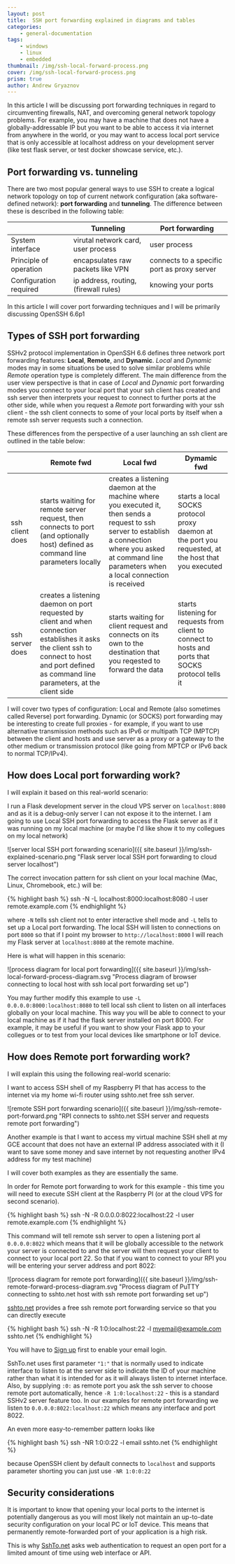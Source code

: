 ```yaml
---
layout: post
title:  SSH port forwarding explained in diagrams and tables
categories: 
    - general-documentation
tags: 
    - windows
    - linux 
    - embedded 
thumbnail: /img/ssh-local-forward-process.png
cover: /img/ssh-local-forward-process.png
prism: true
author: Andrew Gryaznov
---
```


In this article I will be discussing port forwarding techniques in regard to circumventing firewalls, NAT, and overcoming general network topology problems. For example, you may have a machine that does not have a globally-addressable IP but you want to be able to access it via internet from anywhere in the world, or you may want to access local port service that is only accessible at localhost address on your development server (like test flask server, or test docker showcase service, etc.).


Port forwarding vs. tunneling
-----------------------------

There are two most popular general ways to use SSH to create a logical network topology on top of current network configuration (aka software-defined network): **port forwarding** and **tunneling**. 
The difference between these is described in the following table: 

|                        | Tunneling                             | Port forwarding                             |
|------------------------|---------------------------------------|---------------------------------------------|
| System interface       | virutal network card, user process    | user process                                |
| Principle of operation | encapsulates raw packets like VPN     | connects to a specific port as proxy server |
| Configuration required | ip address, routing, (firewall rules) | knowing your ports                          |

In this article I will cover port forwarding techniques and I will be primarily discussing OpenSSH 6.6p1

Types of SSH port forwarding
----------------------------

SSHv2 protocol implementation in OpenSSH 6.6 defines three network port forwarding features: **Local**, **Remote**, and **Dynamic**. *Local* and *Dynamic* modes may in some situations be used to solve similar problems while *Remote* operation type is completely different. The main difference from the user view perspective is that in case of *Local* and *Dynamic* port forwarding modes you connect to your local port that your ssh client has created and ssh server then interprets your request to connect to further ports at the other side, while when you request a *Remote*  port forwarding with your ssh client - the ssh client connects to some of your local ports by itself when a remote ssh server requests such a connection.

These differences from the perspective of a user launching an ssh client are outlined in the table below:

|                 | Remote fwd                                                                                                                                                                                       | Local fwd                                                                                                                                                                                                    | Dymamic fwd                                                                                          |
|-----------------|--------------------------------------------------------------------------------------------------------------------------------------------------------------------------------------------------|--------------------------------------------------------------------------------------------------------------------------------------------------------------------------------------------------------------|------------------------------------------------------------------------------------------------------|
| ssh client does | starts waiting for remote server request, then connects to port (and optionally host) defined as command line parameters locally                                                                 | creates a listening daemon at the machine where you executed it, then sends a request to ssh server to establish a connection where you asked at command line parameters when a local connection is received | starts a local SOCKS protocol proxy daemon at the port you requested, at the host that you executed  |
| ssh server does | creates a listening daemon on port requested by client and when connection establishes it asks the client ssh to connect to host and port defined as command line parameters, at the client side | starts waiting for client request and connects on its own to the destination that you reqested to forward the data                                                                                           | starts listening for requests from client to connect to hosts and ports that SOCKS protocol tells it |

I will cover two types of configuration: Local and Remote (also sometimes called Reverse) port forwarding. Dynamic (or SOCKS) port forwarding may be interesting to create full proxies - for example, if you want to use alternative transmission methods such as IPv6 or multipath TCP (MPTCP) between the client and hosts and use server as a proxy or a gateway to the other medium or transmission protocol (like going from MPTCP or IPv6 back to normal TCP/IPv4).

How does Local port forwarding work?
------------------------------------

I will explain it based on this real-world scenario: 

I run a Flask development server in the cloud VPS server on `localhost:8080` and as it is a debug-only server I can not expose it to the internet. I am going to use Local SSH port forwarding to access the Flask server as if it was running on my local machine (or maybe I'd like show it to my collegues on my local network)

![server local SSH port forwarding scenario]({{ site.baseurl }}/img/ssh-explained-scenario.png "Flask server local SSH port forwarding to cloud server localhost")

The correct invocation pattern for ssh client on your local machine (Mac, Linux, Chromebook, etc.) will be: 

{% highlight bash %}
ssh -N -L localhost:8000:localhost:8080 -l user remote.example.com
{% endhighlight %}

where `-N` tells ssh client not to enter interactive shell mode and `-L` tells to set up a Local port forwarding. The local SSH will listen to connections on port `8000` 
so that if I point my browser to `http://localhost:8000` I will reach my Flask server at `localhost:8080` at the remote machine.

Here is what will happen in this scenario:

![process diagram for local port forwarding]({{ site.baseurl }}/img/ssh-local-forward-process-diagram.svg "Process diagram of browser connecting to local host with ssh local port forwarding set up")

You may further modify this example to use `-L 0.0.0.0:8000:localhost:8080` to tell local ssh client to listen on all interfaces globally on your local machine. This way you will be able to connect to your local machine as if it had the flask server installed on port 8000. For example, it may be useful if you want to show your Flask app to your collegues or to test from your local devices like smartphone or IoT device.

How does Remote port forwarding work?
-------------------------------------

I will explain this using the following real-world scenario:

I want to access SSH shell of my Raspberry PI that has access to the internet via my home wi-fi router using sshto.net free ssh server. 


![remote SSH port forwarding scenario]({{ site.baseurl }}/img/ssh-remote-port-forward.png "RPI connects to sshto.net SSH server and requests remote port forwarding")

Another example is that I want to access my virtual machine SSH shell at my GCE account that does not have an external IP address associated with it 
(I want to save some money and save internet by not requesting another IPv4 address for my test machine)

I will cover both examples as they are essentially the same.

In order for Remote port forwarding to work for this example - this time you will need to execute SSH client at the Raspberry PI (or at the cloud VPS for second scenario).

{% highlight bash %}
ssh -N -R 0.0.0.0:8022:localhost:22 -l user remote.example.com
{% endhighlight %}

This command will tell remote ssh server to open a listening port al `0.0.0.0:8022` which means that it will be globally accessible to the network your server is connected to and the server will then request your client to connect to your local port 22. So that if you want to connect to your RPI you will be entering your server address and port 8022:


![process diagram for remote port forwarding]({{ site.baseurl }}/img/ssh-remote-forward-process-diagram.svg "Process diagram of PuTTY connecting to sshto.net host with ssh remote port forwarding set up")

[sshto.net][sshtonet] provides a free ssh remote port forwarding service so that you can directly execute

{% highlight bash %}
ssh -N -R 1:0:localhost:22 -l myemail@example.com sshto.net
{% endhighlight %}

You will have to [Sign up][sshtonet] first to enable your email login. 

SshTo.net uses first parameter `"1:"` that is normally used to indicate interface to listen to at the server side to indicate the ID of your machine rather than what it is intended for as it will always listen to internet interface. Also, by supplying `:0:` as remote port you ask the ssh server to choose remote port automatically, hence `-R 1:0:localhost:22` - this is a standard SSHv2 server feature too. In our examples for remote port forwarding we listen to `0.0.0.0:8022:localhost:22` which means any interface and port 8022.

An even more easy-to-remember pattern looks like

{% highlight bash %}
ssh -NR 1:0:0:22 -l email sshto.net
{% endhighlight %}

because OpenSSH client by default connects to `localhost` and supports parameter shorting you can just use `-NR 1:0:0:22`

Security considerations
-----------------------

It is important to know that opening your local ports to the internet is potentially dangerous as you will most likely not maintain an up-to-date security configuration on your local PC or IoT device. This means that permanently remote-forwarded port of your application is a high risk. 

This is why [SshTo.net][sshtonet] asks web authentication to request an open port for a limited amount of time using web interface or API.

[sshtonet]: https://www.sshto.net
